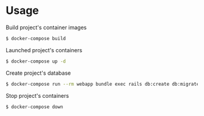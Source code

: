 # Usage

Build project's container images
```bash
$ docker-compose build
```

Launched project's containers
```bash
$ docker-compose up -d
```

Create project's database
```bash
$ docker-compose run --rm webapp bundle exec rails db:create db:migrate
```

Stop project's containers
```bash
$ docker-compose down
```